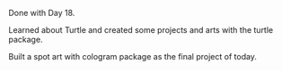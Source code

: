 Done with Day 18.

Learned about Turtle and created some projects and arts with the turtle package.

Built a spot art with cologram package as the final project of today.
